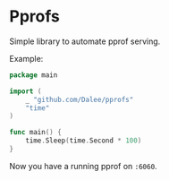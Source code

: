 # Pprofs

Simple library to automate pprof serving.

Example:

```go
package main

import (
	_ "github.com/Dalee/pprofs"
	"time"
)

func main() {
	time.Sleep(time.Second * 100)
}
```

Now you have a running pprof on `:6060`.
